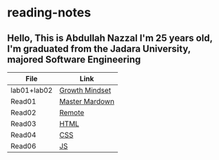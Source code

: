 # reading-notes
## Hello, This is Abdullah Nazzal I'm 25 years old, I'm graduated from the Jadara University, majored Software Engineering 


| File      | Link |
| ----------- | ----------- |
| lab01+lab02  | [Growth Mindset](lab01.md)|
| Read01  | [Master Mardown](Read01.md)|
| Read02   | [Remote](Read02.md)|
| Read03   | [HTML](Read03.md)|
| Read04   | [CSS](Read04.md)|
| Read06   | [JS](Read06.md)|

